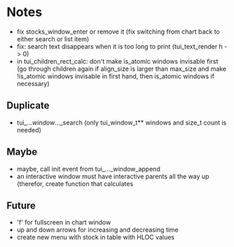 # Notes
- fix stocks_window_enter or remove it (fix switching from chart back to either search or list item)
- fix: search text disappears when it is too long to print (tui_text_render h -> 0)
- in tui_children_rect_calc: don't make is_atomic windows invisable first
  (go through children again if align_size is larger than max_size and make !is_atomic windows invisable in first hand, then is_atomic windows if necessary)

## Duplicate
- tui_..._window_..._search (only tui_window_t** windows and size_t count is needed)

## Maybe
- maybe, call init event from tui_..._window_append
- an interactive window must have interactive parents all the way up
  (therefor, create function that calculates

## Future
- 'f' for fullscreen in chart window
- up and down arrows for increasing and decreasing time
- create new menu with stock in table with HLOC values
